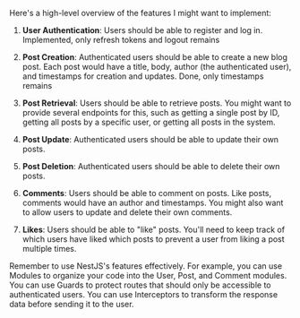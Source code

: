Here's a high-level overview of the features I might want to implement:

1. **User Authentication**: Users should be able to register and log in. Implemented, only refresh tokens and logout remains 

2. **Post Creation**: Authenticated users should be able to create a new blog post. Each post would have a title, body, author (the authenticated user), and timestamps for creation and updates. Done, only timestamps remains

3. **Post Retrieval**: Users should be able to retrieve posts. You might want to provide several endpoints for this, such as getting a single post by ID, getting all posts by a specific user, or getting all posts in the system.

4. **Post Update**: Authenticated users should be able to update their own posts.

5. **Post Deletion**: Authenticated users should be able to delete their own posts.

6. **Comments**: Users should be able to comment on posts. Like posts, comments would have an author and timestamps. You might also want to allow users to update and delete their own comments.

7. **Likes**: Users should be able to "like" posts. You'll need to keep track of which users have liked which posts to prevent a user from liking a post multiple times.

Remember to use NestJS's features effectively. For example, you can use Modules to organize your code into the User, Post, and Comment modules. You can use Guards to protect routes that should only be accessible to authenticated users. You can use Interceptors to transform the response data before sending it to the user.
